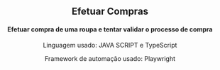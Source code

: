 <h2 align="center">Efetuar Compras</h2>
<h4 align="center">Efetuar compra de uma roupa e tentar validar o processo de compra</h4>
<p align="center">Linguagem usado: JAVA SCRIPT e TypeScript</p>
<p align="center">Framework de automação usado: Playwright</p>
